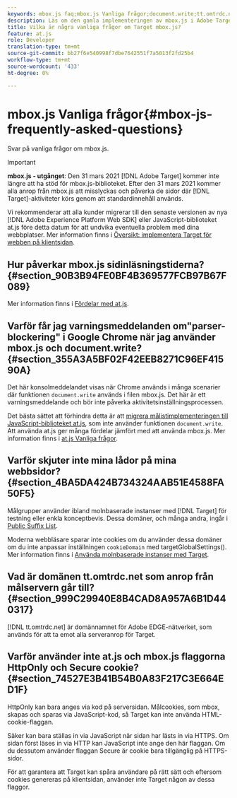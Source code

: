 ```yaml
---
keywords: mbox.js faq;mbox.js Vanliga frågor;document.write;tt.omtrdc.net;parser block
description: Läs om den gamla implementeringen av mbox.js i Adobe Target. Migrera till Adobe Experience Platform Web SDK (AEP Web SDK) eller till den senaste versionen av at.js.
title: Vilka är några vanliga frågor om Target mbox.js?
feature: at.js
role: Developer
translation-type: tm+mt
source-git-commit: bb27f6e540998f7dbe7642551f7a5013f2fd25b4
workflow-type: tm+mt
source-wordcount: '433'
ht-degree: 0%

---
```



# mbox.js Vanliga frågor{#mbox-js-frequently-asked-questions}

Svar på vanliga frågor om mbox.js.

>[!IMPORTANT]
>
>**mbox.js - utgånget**: Den 31 mars 2021  [!DNL Adobe Target] kommer inte längre att ha stöd för mbox.js-biblioteket. Efter den 31 mars 2021 kommer alla anrop från mbox.js att misslyckas och påverka de sidor där [!DNL Target]-aktiviteter körs genom att standardinnehåll används.
>
>Vi rekommenderar att alla kunder migrerar till den senaste versionen av nya [!DNL Adobe Experience Platform Web SDK] eller JavaScript-biblioteket at.js före detta datum för att undvika eventuella problem med dina webbplatser. Mer information finns i [Översikt: implementera Target för webben på klientsidan](/help/c-implementing-target/c-implementing-target-for-client-side-web/implement-target-for-client-side-web.md).

## Hur påverkar mbox.js sidinläsningstiderna? {#section_90B3B94FE0BF4B369577FCB97B67F089}

Mer information finns i [Fördelar med at.js](/help/c-implementing-target/c-implementing-target-for-client-side-web/t-mbox-download/c-target-atjs-implementation/target-atjs-implementation.md#benefits).

## Varför får jag varningsmeddelanden om&quot;parser-blockering&quot; i Google Chrome när jag använder mbox.js och document.write? {#section_355A3A5BF02F42EEB8271C96EF41590A}

Det här konsolmeddelandet visas när Chrome används i många scenarier där funktionen `document.write` används i filen mbox.js. Det här är ett varningsmeddelande och bör inte påverka aktivitetsinställningsprocessen.

Det bästa sättet att förhindra detta är att [migrera målistimplementeringen till JavaScript-biblioteket at.js](/help/c-implementing-target/c-implementing-target-for-client-side-web/t-mbox-download/c-target-atjs-implementation/target-migrate-atjs.md#task_DE55DCE9AC2F49728395665DE1B1E6EA), som inte använder funktionen `document.write`. Att använda at.js ger många fördelar jämfört med att använda mbox.js. Mer information finns i [at.js Vanliga frågor](/help/c-implementing-target/c-implementing-target-for-client-side-web/c-target-atjs-faq/target-atjs-faq.md#concept_D6EFE8D84A06476DB5ABD494D7E8C769).

## Varför skjuter inte mina lådor på mina webbsidor? {#section_4BA5DA424B734324AAB51E4588FA50F5}

Målgrupper använder ibland molnbaserade instanser med [!DNL Target] för testning eller enkla konceptbevis. Dessa domäner, och många andra, ingår i [Public Suffix List](https://publicsuffix.org/list/public_suffix_list.dat).

Moderna webbläsare sparar inte cookies om du använder dessa domäner om du inte anpassar inställningen `cookieDomain` med targetGlobalSettings(). Mer information finns i [Använda molnbaserade instanser med Target](/help/c-implementing-target/c-implementing-target-for-client-side-web/c-target-debugging-atjs/targeting-using-cloud-based-instances.md#concept_A2077766948F4EA081CE592D8998F566).

## Vad är domänen tt.omtrdc.net som anrop från målservern går till? {#section_999C29940E8B4CAD8A957A6B1D440317}

[!DNL tt.omtrdc.net] är domännamnet för Adobe EDGE-nätverket, som används för att ta emot alla serveranrop för Target.

## Varför använder inte at.js och mbox.js flaggorna HttpOnly och Secure cookie? {#section_74527E3B41B54B0A83F217C3E664ED1F}

HttpOnly kan bara anges via kod på serversidan. Målcookies, som mbox, skapas och sparas via JavaScript-kod, så Target kan inte använda HTML-cookie-flaggan.

Säker kan bara ställas in via JavaScript när sidan har lästs in via HTTPS. Om sidan först läses in via HTTP kan JavaScript inte ange den här flaggan. Om du dessutom använder flaggan Secure är cookie bara tillgänglig på HTTPS-sidor.

För att garantera att Target kan spåra användare på rätt sätt och eftersom cookies genereras på klientsidan, använder inte Target någon av dessa flaggor.
